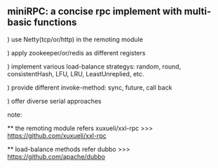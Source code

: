 miniRPC: a concise rpc implement with multi-basic functions
-----------------------------------------------------------
) use Netty(tcp/or/http) in the remoting module

) apply zookeeper/or/redis as different registers

) implement various load-balance strategys: random, round, consistentHash, LFU, LRU, LeastUnreplied, etc.

) provide different invoke-method: sync, future, call back

) offer diverse serial approaches

note: 

** the remoting module refers xuxueli/xxl-rpc >>> https://github.com/xuxueli/xxl-rpc

** load-balance methods refer dubbo >>> https://github.com/apache/dubbo
